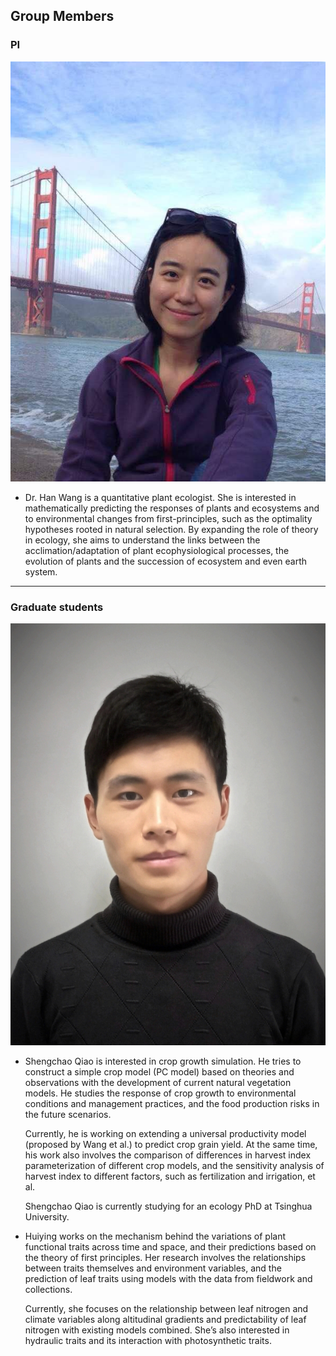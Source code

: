## Group Members

### PI

![wang](https://raw.githubusercontent.com/LPICEA/lpicea.github.io/master/screenshots/wanghan.jpeg)

* Dr. Han Wang is a quantitative plant ecologist. She is interested in mathematically predicting the responses of plants and ecosystems and to environmental changes from first-principles, such as the optimality hypotheses rooted in natural selection. By expanding the role of theory in ecology, she aims to understand the links between the acclimation/adaptation of plant ecophysiological processes, the evolution of plants and the succession of ecosystem and even earth system. 

------

### Graduate students

![Qiao](https://raw.githubusercontent.com/LPICEA/lpicea.github.io/master/screenshots/Qiao.png)

* Shengchao Qiao is interested in crop growth simulation. He tries to construct a simple crop model (PC model) based on theories and observations with the development of current natural vegetation models. He studies the response of crop growth to environmental conditions and management practices, and the food production risks in the future scenarios.

  Currently, he is working on extending a universal productivity model (proposed by Wang et al.) to predict crop grain yield. At the same time, his work also involves the comparison of differences in harvest index parameterization of different crop models, and the sensitivity analysis of harvest index to different factors, such as fertilization and irrigation, et al.

  Shengchao Qiao is currently studying for an ecology PhD at Tsinghua University.

* Huiying works on the mechanism behind the variations of plant functional traits across time and space, and their predictions based on the theory of first principles. Her research involves the relationships between traits themselves and environment variables, and the prediction of leaf traits using models with the data from fieldwork and collections.

  Currently, she focuses on the relationship between leaf nitrogen and climate variables along altitudinal gradients and predictability of leaf nitrogen with existing models combined. She’s also interested in hydraulic traits and its interaction with photosynthetic traits.
